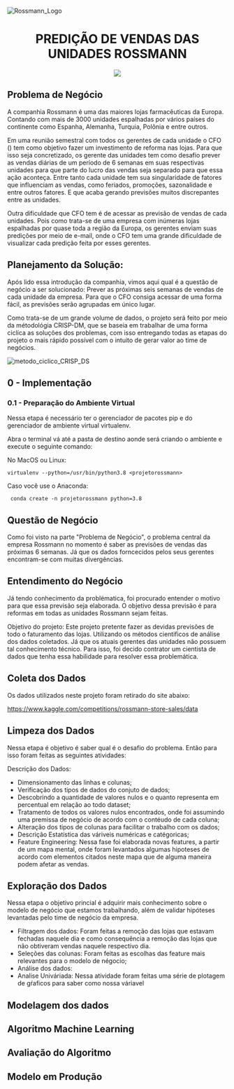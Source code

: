 
![Rossmann_Logo](https://user-images.githubusercontent.com/78666925/184509590-c06577fd-b0fb-4f46-98e1-26162402c86a.png)
<h1 align="center"> PREDIÇÃO DE VENDAS DAS UNIDADES ROSSMANN  </h1>

<p align="center">
<img src="http://img.shields.io/static/v1?label=STATUS&message=CONCLUIDO%20&color=GREEN&style=for-the-badge"/>
</p>

## Problema de Negócio
A companhia Rossmann é uma das maiores lojas farmacêuticas da Europa. Contando com mais de 3000 unidades espalhadas por vários países do continente como Espanha, Alemanha, Turquia, Polônia e entre outros. 

Em uma reunião semestral com todos os gerentes de cada unidade o CFO () tem como objetivo fazer um investimento de reforma nas lojas. Para que isso seja concretizado, os gerente das unidades tem como desafio prever as vendas diárias de um período de 6 semanas em suas respectivas unidades para que parte do lucro das vendas seja separado para que essa ação aconteça. Entre tanto cada unidade tem sua singularidade de fatores que influenciam as vendas, como feriados, promoções, sazonalidade e entre outros fatores. E que acaba gerando previsões muitos discrepantes entre as unidades. 

 Outra dificuldade que CFO tem é de acessar as previsão de vendas de cada unidades. Pois como trata-se de uma empresa com inúmeras lojas espalhadas por quase toda a região da Europa, os gerentes enviam suas predições por meio de e-mail, onde o CFO tem uma grande dificuldade de visualizar cada predição feita por esses gerentes.

## Planejamento da Solução:
Após lido essa introdução da companhia, vimos aqui qual é a questão de negócio a ser solucionado:  Prever as próximas seis semanas de vendas de cada unidade da empresa. 
Para que o CFO consiga acessar de uma forma fácil, as previsões serão agrupadas em único lugar. 

Como trata-se de um grande volume de dados, o projeto será feito por meio da métodológia CRISP-DM, que se baseia em trabalhar de uma forma ciclíca as soluções dos problemas, com isso entregando todas as etapas do projeto o mais rápido possível com o intuito de gerar valor ao time de negócios. 



![metodo_ciclico_CRISP_DS](https://user-images.githubusercontent.com/78666925/184556632-b96a775d-7dbc-4427-9699-402c57d0dd39.png)

## 0 - Implementação

 ### 0.1 - Preparação do Ambiente Virtual
  Nessa etapa é necessário ter o gerenciador de pacotes pip e do gerenciador de ambiente virtual virtualenv. 
     
   Abra o terminal vá até a pasta de destino aonde será criando o ambiente e execute o seguinte comando:
 
   No MacOS ou Linux:
 
 ``` virtualenv --python=/usr/bin/python3.8 <projetorossmann> ```
 
 
   Caso você use o Anaconda:
 
   ```  conda create -n projetorossmann python=3.8 ```
      

      
   
 
## Questão de Negócio
 Como foi visto na parte "Problema de Negócio", o problema central da empresa Rossmann no momento é saber as previsões de vendas das próximas 6 semanas. Já que os dados forncecidos pelos seus gerentes encontram-se com muitas divergências. 

## Entendimento do Negócio
Já tendo conhecimento da problématica, foi procurado entender o motivo para que essa previsão seja elaborada. O objetivo dessa previsão é para reformas em todas as unidades Rossmann sejam feitas. 

Objetivo do projeto: Este projeto pretente fazer as devidas previsões de todo o faturamento das lojas. Utilizando os métodos cientificos de análise dos dados coletados. Já que os atuais gerentes das unidades não possuem tal conhecimento técnico. 
Para isso, foi decido contrator um cientista de dados que tenha essa habilidade para resolver essa problemática. 

## Coleta dos Dados
Os dados utilizados neste projeto foram retirado do site abaixo:

https://www.kaggle.com/competitions/rossmann-store-sales/data

## Limpeza dos Dados
Nessa etapa é objetivo é saber qual é o desafio do problema. Então para isso foram feitas as seguintes atividades:

Descrição dos Dados: 

- Dimensionamento das linhas e colunas;
- Verificação dos tipos de dados do conjuto de dados;
- Descobrindo a quantidade de valores nulos e o quanto representa em percentual em relação ao todo dataset;
- Tratamento de todos os valores nulos encontrados, onde foi assumindo uma premissa de negócio de acordo com o contéudo de cada coluna;
- Alteração dos tipos de colunas para facilitar o trabalho com os dados;
- Descrição Estatística das váriveis numéricas e catégoricas;
- Feature Engineering: Nessa fase foi elaborada novas features, a partir de um mapa mental, onde foram levantados algumas hipoteses de acordo com elementos citados neste mapa que de alguma maneira podem afetar as vendas. 
 
## Exploração dos Dados

Nessa etapa o objetivo princial é adquirir mais conhecimento sobre o modelo de negócio que estamos trabalhando, além de validar hipóteses levantadas pelo time de negócio da empresa.   

- Filtragem dos dados: Foram feitas a remoção das lojas que estavam fechadas naquele dia e como consequência a remoção das lojas que não obtiveram vendas naquele respectivo dia. 
- Seleções das colunas: Foram feitas as escolhas das feature mais relevantes para o modelo de négocio;
- Análise dos dados:
- Analise Univáriada: Nessa atividade foram feitas uma série de plotagem de gŕaficos para saber como nossa váriavel

## Modelagem dos dados

## Algoritmo Machine Learning

## Avaliação do Algoritmo 

## Modelo em Produção

